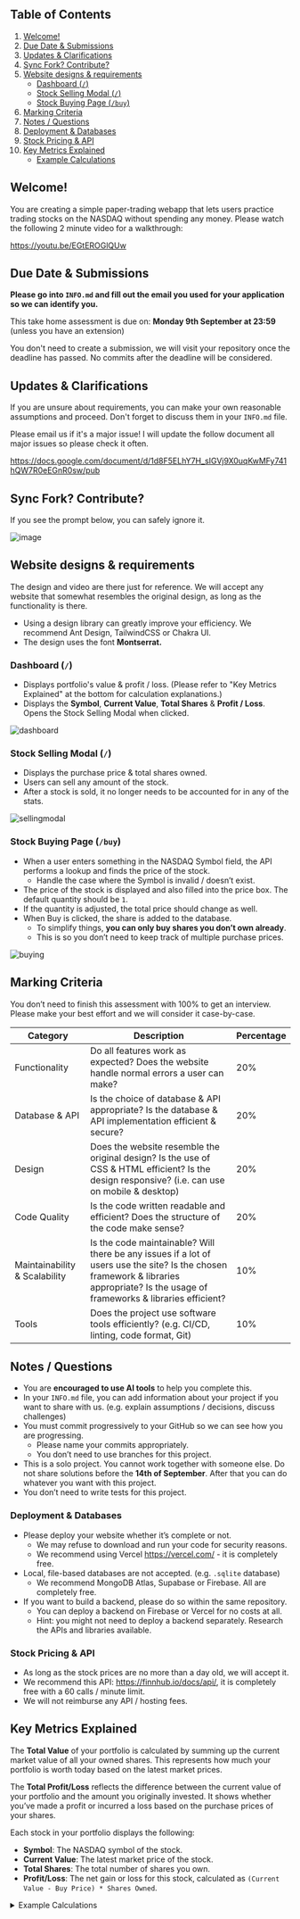 ## Table of Contents
1. [Welcome!](#welcome)
2. [Due Date & Submissions](#due-date--submissions)
3. [Updates & Clarifications](#updates--clarifications)
4. [Sync Fork? Contribute?](#sync-fork-contribute)
5. [Website designs & requirements](#website-designs--requirements)
   - [Dashboard (`/`)](#dashboard-)
   - [Stock Selling Modal (`/`)](#stock-selling-modal-)
   - [Stock Buying Page (`/buy`)](#stock-buying-page-buy)
6. [Marking Criteria](#marking-criteria)
7. [Notes / Questions](#notes--questions)
8. [Deployment & Databases](#deployment--databases)
9. [Stock Pricing & API](#stock-pricing--api)
10. [Key Metrics Explained](#key-metrics-explained)
    - [Example Calculations](#example-calculations)

## Welcome!

You are creating a simple paper-trading webapp that lets users practice trading stocks on the NASDAQ without spending any money. Please watch the following 2 minute video for a walkthrough:

https://youtu.be/EGtEROGlQUw

## Due Date & Submissions
**Please go into `INFO.md` and fill out the email you used for your application so we can identify you.**

This take home assessment is due on: **Monday 9th September at 23:59** (unless you have an extension)

You don't need to create a submission, we will visit your repository once the deadline has passed. No commits after the deadline will be considered.

## Updates & Clarifications

If you are unsure about requirements, you can make your own reasonable assumptions and proceed. Don't forget to discuss them in your `INFO.md` file.

Please email us if it's a major issue! I will update the follow document all major issues so please check it often.

https://docs.google.com/document/d/1d8F5ELhY7H_sIGVj9X0uqKwMFy741hQW7R0eEGnR0sw/pub

## Sync Fork? Contribute?
If you see the prompt below, you can safely ignore it.

![image](https://github.com/user-attachments/assets/355812d6-0d6e-42fe-bba1-8cd9dad45539)

## Website designs & requirements

The design and video are there just for reference. We will accept any website that somewhat resembles the original design, as long as the functionality is there.

- Using a design library can greatly improve your efficiency. We recommend Ant Design, TailwindCSS or Chakra UI.
- The design uses the font **Montserrat.**



### Dashboard (`/`)
- Displays portfolio's value & profit / loss. (Please refer to "Key Metrics Explained" at the bottom for calculation explanations.)
- Displays the **Symbol**, **Current Value**, **Total Shares** & **Profit / Loss**. Opens the Stock Selling Modal when clicked.

![dashboard](https://github.com/user-attachments/assets/9b28e2f4-90b3-48dd-aff6-c760f2aea398)

### Stock Selling Modal (`/`)
- Displays the purchase price & total shares owned.
- Users can sell any amount of the stock.
- After a stock is sold, it no longer needs to be accounted for in any of the stats.

![sellingmodal](https://github.com/user-attachments/assets/80d1c877-113d-466e-80cc-ba916ec0acca)

### Stock Buying Page (`/buy`)

- When a user enters something in the NASDAQ Symbol field, the API performs a lookup and finds the price of the stock.
    - Handle the case where the Symbol is invalid / doesn’t exist.
- The price of the stock is displayed and also filled into the price box. The default quantity should be `1`.
- If the quantity is adjusted, the total price should change as well.
- When Buy is clicked, the share is added to the database.
    - To simplify things, **you can only buy shares you don’t own already**.
    - This is so you don’t need to keep track of multiple purchase prices.

![buying](https://github.com/user-attachments/assets/36a207ee-6fa4-4e43-813e-ee3522ae3ca0)

## Marking Criteria

You don’t need to finish this assessment with 100% to get an interview. Please make your best effort and we will consider it case-by-case. 

| Category                    | Description                                                                                                                                       | Percentage |
|-----------------------------|---------------------------------------------------------------------------------------------------------------------------------------------------|------------|
| Functionality               | Do all features work as expected? Does the website handle normal errors a user can make?                                                           | 20%        |
| Database & API              | Is the choice of database & API appropriate? Is the database & API implementation efficient & secure?                                              | 20%        |
| Design                      | Does the website resemble the original design? Is the use of CSS & HTML efficient? Is the design responsive? (i.e. can use on mobile & desktop)     | 20%        |
| Code Quality                | Is the code written readable and efficient? Does the structure of the code make sense?                                                             | 20%        |
| Maintainability & Scalability | Is the code maintainable? Will there be any issues if a lot of users use the site? Is the chosen framework & libraries appropriate? Is the usage of frameworks & libraries efficient? | 10%        |
| Tools                       | Does the project use software tools efficiently? (e.g. CI/CD, linting, code format, Git)                                                           | 10%        |


## Notes / Questions

- You are **encouraged to use AI tools** to help you complete this.
- In your `INFO.md` file, you can add information about your project if you want to share with us. (e.g. explain assumptions / decisions, discuss challenges)
- You must commit progressively to your GitHub so we can see how you are progressing.
    - Please name your commits appropriately.
    - You don’t need to use branches for this project.
- This is a solo project. You cannot work together with someone else. Do not share solutions before the **14th of September**. After that you can do whatever you want with this project.
- You don’t need to write tests for this project.

### Deployment & Databases

- Please deploy your website whether it’s complete or not.
    - We may refuse to download and run your code for security reasons.
    - We recommend using Vercel https://vercel.com/ - it is completely free.
- Local, file-based databases are not accepted. (e.g. `.sqlite` database)
    - We recommend MongoDB Atlas, Supabase or Firebase. All are completely free.
- If you want to build a backend, please do so within the same repository.
    - You can deploy a backend on Firebase or Vercel for no costs at all.
    - Hint: you might not need to deploy a backend separately. Research the APIs and libraries available.

### Stock Pricing & API

- As long as the stock prices are no more than a day old, we will accept it.
- We recommend this API: https://finnhub.io/docs/api/, it is completely free with a 60 calls / minute limit.
- We will not reimburse any API / hosting fees.

## Key Metrics Explained
The **Total Value** of your portfolio is calculated by summing up the current market value of all your owned shares. This represents how much your portfolio is worth today based on the latest market prices.

The **Total Profit/Loss** reflects the difference between the current value of your portfolio and the amount you originally invested. It shows whether you’ve made a profit or incurred a loss based on the purchase prices of your shares.

Each stock in your portfolio displays the following:

- **Symbol**: The NASDAQ symbol of the stock.
- **Current Value**: The latest market price of the stock.
- **Total Shares**: The total number of shares you own.
- **Profit/Loss**: The net gain or loss for this stock, calculated as `(Current Value - Buy Price) * Shares Owned`.

<details>
  <summary>Example Calculations</summary>

  ### Example Portfolio:
  --- 
  **MSFT**  
  - Current Value: $400  
  - Buy Price: $300  
  - Shares Owned: 10  
  
  **AAPL**  
  - Current Value: $200  
  - Buy Price: $300  
  - Shares Owned: 10

  ### Example Calculations
  ---
  **MSFT's Stock Information**  
  Symbol: MSFT  
  Current Value: $400  
  Total Shares: 10  
  Profit/Loss: ($400 - $300) * 10 = $1000 Profit
  
  **AAPL's Stock Information**  
  Symbol: AAPL  
  Current Value: $200  
  Total Shares: 10  
  Profit/Loss: ($200 - $300) * 10 = -$1000 Loss

  **Portfolio's Total Value**  
  Total Value
  = MSFT + AAPL  
  = ($400 * 10) + ($200 * 10)  
  = $6000
  
  **Portfolio's Total Profit/Loss**  
  Total Profit/Loss 
  = (MSFT Current Value - MSFT Buy Price) * MSFT Shares Owned + (AAPL Current Value - AAPL Buy Price) * AAPL Shares Owned  
  = ($400 - $300) * 10 + ($200 - $300) * 10  
  = $1000 + (-$1000)  
  = $0

  ---

</details>
